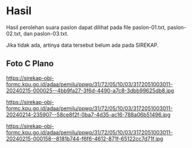 # Hasil

Hasil perolehan suara paslon dapat dilihat pada file paslon-01.txt, paslon-02.txt, dan paslon-03.txt.

Jika tidak ada, artinya data tersebut belum ada pada SIREKAP.

## Foto C Plano

https://sirekap-obj-formc.kpu.go.id/adaa/pemilu/ppwp/31/72/05/10/03/3172051003011-20240215-000025--4bb9fa27-3f6d-4490-a7c8-3dbb99625db8.jpg

https://sirekap-obj-formc.kpu.go.id/adaa/pemilu/ppwp/31/72/05/10/03/3172051003011-20240214-235907--58ce8f2f-0ba7-4d35-ac16-788a06b51496.jpg

https://sirekap-obj-formc.kpu.go.id/adaa/pemilu/ppwp/31/72/05/10/03/3172051003011-20240215-000158--8181b744-f6f6-4612-871f-65122cc7d71f.jpg
